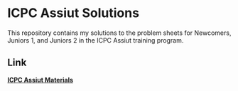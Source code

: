 # ICPC Assiut Solutions

This repository contains my solutions to the problem sheets for Newcomers, Juniors 1, and Juniors 2 in the ICPC Assiut training program.

## Link

[**ICPC Assiut Materials**](https://docs.google.com/spreadsheets/d/1EbbsotAwb0zuuwxyzs8l2qh8twqw-sNcNbAjCK1kXaE/htmlview?fbclid=IwAR2pxiOBbaOrxVrib-dt0nanSb6rh-fqAdyQXzi0Va9KWQ-yCeuG8RED1DQ#)
